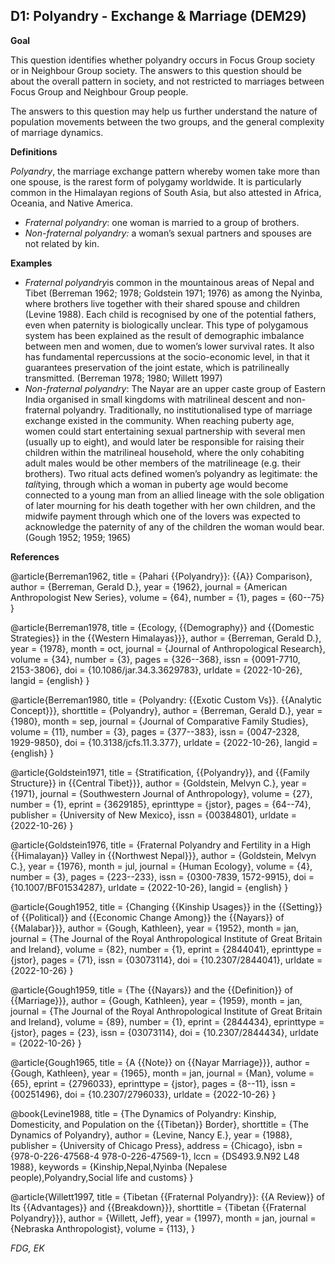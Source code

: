 
## D1: Polyandry - Exchange & Marriage (DEM29)



**Goal**

This question identifies whether polyandry occurs in Focus Group society or in Neighbour Group society. The answers to this question should be about the overall pattern in society, and not restricted to marriages between Focus Group and Neighbour Group people.



The answers to this question may help us further understand the nature of population movements between the two groups, and the general complexity of marriage dynamics.



**Definitions**

*Polyandry*, the marriage exchange pattern whereby women take more than one spouse, is the rarest form of polygamy worldwide. It is particularly common in the Himalayan regions of South Asia, but also attested in Africa, Oceania, and Native America.

- *Fraternal polyandry*: one woman is married to a group of brothers.
- *Non-fraternal polyandry:* a woman’s sexual partners and spouses are not related by kin.




**Examples**

- *Fraternal polyandry*is common in the mountainous areas of Nepal and Tibet (Berreman 1962; 1978; Goldstein 1971; 1976) as among the Nyinba, where brothers live together with their shared spouse and children (Levine 1988). Each child is recognised by one of the potential fathers, even when paternity is biologically unclear. This type of polygamous system has been explained as the result of demographic imbalance between men and women, due to women’s lower survival rates. It also has fundamental repercussions at the socio-economic level, in that it guarantees preservation of the joint estate, which is patrilineally transmitted. (Berreman 1978; 1980; Willett 1997)
- *Non-fraternal polyandry*: The Nayar are an upper caste group of Eastern India organised in small kingdoms with matrilineal descent and non-fraternal polyandry. Traditionally, no institutionalised type of marriage exchange existed in the community. When reaching puberty age, women could start entertaining sexual partnership with several men (usually up to eight), and would later be responsible for raising their children within the matrilineal household, where the only cohabiting adult males would be other members of the matrilineage (e.g. their brothers). Two ritual acts defined women’s polyandry as legitimate: the *tali*tying, through which a woman in puberty age would become connected to a young man from an allied lineage with the sole obligation of later mourning for his death together with her own children, and the midwife payment through which one of the lovers was expected to acknowledge the paternity of any of the children the woman would bear. (Gough 1952; 1959; 1965)




**References**

@article{Berreman1962,
  title = {Pahari {{Polyandry}}: {{A}} Comparison},
  author = {Berreman, Gerald D.},
  year = {1962},
  journal = {American Anthropologist New Series},
  volume = {64},
  number = {1},
  pages = {60--75}
}

@article{Berreman1978,
  title = {Ecology, {{Demography}} and {{Domestic Strategies}} in the {{Western Himalayas}}},
  author = {Berreman, Gerald D.},
  year = {1978},
  month = oct,
  journal = {Journal of Anthropological Research},
  volume = {34},
  number = {3},
  pages = {326--368},
  issn = {0091-7710, 2153-3806},
  doi = {10.1086/jar.34.3.3629783},
  urldate = {2022-10-26},
  langid = {english}
}

@article{Berreman1980,
  title = {Polyandry: {{Exotic Custom Vs}}. {{Analytic Concept}}},
  shorttitle = {Polyandry},
  author = {Berreman, Gerald D.},
  year = {1980},
  month = sep,
  journal = {Journal of Comparative Family Studies},
  volume = {11},
  number = {3},
  pages = {377--383},
  issn = {0047-2328, 1929-9850},
  doi = {10.3138/jcfs.11.3.377},
  urldate = {2022-10-26},
  langid = {english}
}

@article{Goldstein1971,
  title = {Stratification, {{Polyandry}}, and {{Family Structure}} in {{Central Tibet}}},
  author = {Goldstein, Melvyn C.},
  year = {1971},
  journal = {Southwestern Journal of Anthropology},
  volume = {27},
  number = {1},
  eprint = {3629185},
  eprinttype = {jstor},
  pages = {64--74},
  publisher = {University of New Mexico},
  issn = {00384801},
  urldate = {2022-10-26}
}

@article{Goldstein1976,
  title = {Fraternal Polyandry and Fertility in a High {{Himalayan}} Valley in {{Northwest Nepal}}},
  author = {Goldstein, Melvyn C.},
  year = {1976},
  month = jul,
  journal = {Human Ecology},
  volume = {4},
  number = {3},
  pages = {223--233},
  issn = {0300-7839, 1572-9915},
  doi = {10.1007/BF01534287},
  urldate = {2022-10-26},
  langid = {english}
}

@article{Gough1952,
  title = {Changing {{Kinship Usages}} in the {{Setting}} of {{Political}} and {{Economic Change Among}} the {{Nayars}} of {{Malabar}}},
  author = {Gough, Kathleen},
  year = {1952},
  month = jan,
  journal = {The Journal of the Royal Anthropological Institute of Great Britain and Ireland},
  volume = {82},
  number = {1},
  eprint = {2844041},
  eprinttype = {jstor},
  pages = {71},
  issn = {03073114},
  doi = {10.2307/2844041},
  urldate = {2022-10-26}
}

@article{Gough1959,
  title = {The {{Nayars}} and the {{Definition}} of {{Marriage}}},
  author = {Gough, Kathleen},
  year = {1959},
  month = jan,
  journal = {The Journal of the Royal Anthropological Institute of Great Britain and Ireland},
  volume = {89},
  number = {1},
  eprint = {2844434},
  eprinttype = {jstor},
  pages = {23},
  issn = {03073114},
  doi = {10.2307/2844434},
  urldate = {2022-10-26}
}

@article{Gough1965,
  title = {A {{Note}} on {{Nayar Marriage}}},
  author = {Gough, Kathleen},
  year = {1965},
  month = jan,
  journal = {Man},
  volume = {65},
  eprint = {2796033},
  eprinttype = {jstor},
  pages = {8--11},
  issn = {00251496},
  doi = {10.2307/2796033},
  urldate = {2022-10-26}
}

@book{Levine1988,
  title = {The Dynamics of Polyandry: Kinship, Domesticity, and Population on the {{Tibetan}} Border},
  shorttitle = {The Dynamics of Polyandry},
  author = {Levine, Nancy E.},
  year = {1988},
  publisher = {University of Chicago Press},
  address = {Chicago},
  isbn = {978-0-226-47568-4 978-0-226-47569-1},
  lccn = {DS493.9.N92 L48 1988},
  keywords = {Kinship,Nepal,Nyinba (Nepalese people),Polyandry,Social life and customs}
}

@article{Willett1997,
  title = {Tibetan {{Fraternal Polyandry}}: {{A Review}} of Its {{Advantages}} and {{Breakdown}}},
  shorttitle = {Tibetan {{Fraternal Polyandry}}},
  author = {Willett, Jeff},
  year = {1997},
  month = jan,
  journal = {Nebraska Anthropologist},
  volume = {113},
  }




*FDG, EK*
